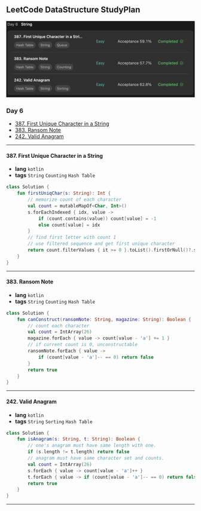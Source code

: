 ## LeetCode DataStructure StudyPlan

<img src="../../assets/leetcode_ds_lv1_day6.png" alt="leetcode_data_structure_level1_day6" style="zoom:50%;" />

### Day 6

- [387. First Unique Character in a String](https://leetcode.com/problems/first-unique-character-in-a-string/?envType=study-plan&id=data-structure-i)
- [383. Ransom Note](https://leetcode.com/problems/ransom-note/?envType=study-plan&id=data-structure-i)
- [242. Valid Anagram](https://leetcode.com/problems/valid-anagram/?envType=study-plan&id=data-structure-i)

---

#### 387. First Unique Character in a String

- **lang**  `kotlin` 
- **tags**  `String` `Counting` `Hash Table`

```kotlin
class Solution {
    fun firstUniqChar(s: String): Int {
        // memorize count of each character
        val count = mutableMapOf<Char, Int>()
        s.forEachIndexed { idx, value -> 
            if (count.contains(value)) count[value] = -1
            else count[value] = idx
        }
        // find first letter with count 1
        // use filtered sequence and get first unique character
        return count.filterValues { it >= 0 }.toList().firstOrNull()?.second ?: -1
    }
}
```

---

#### 383. Ransom Note

- **lang**  `kotlin` 
- **tags**  `String` `Counting` `Hash Table`

```kotlin
class Solution {
    fun canConstruct(ransomNote: String, magazine: String): Boolean {
        // count each character
        val count = IntArray(26)
        magazine.forEach { value -> count[value - 'a'] += 1 }
        // if current count is 0, unconstructable
        ransomNote.forEach { value -> 
            if (count[value - 'a']-- == 0) return false
        }
        return true
    }
}
```

---

#### 242. Valid Anagram

- **lang**  `kotlin` 
- **tags**  `String` `Sorting` `Hash Table`

```kotlin
class Solution {
    fun isAnagram(s: String, t: String): Boolean {
        // one's anagram must have same length with one.
        if (s.length != t.length) return false
        // anagram must have same character set and counts.
        val count = IntArray(26)
        s.forEach { value -> count[value - 'a']++ }
        t.forEach { value -> if (count[value - 'a']-- == 0) return false }
        return true
    }
}
```

---

